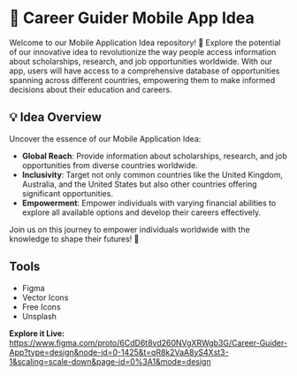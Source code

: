 # 📱 Career Guider Mobile App Idea

Welcome to our Mobile Application Idea repository! 🌟 Explore the potential of our innovative idea to revolutionize the way people access information about scholarships, research, and job opportunities worldwide. With our app, users will have access to a comprehensive database of opportunities spanning across different countries, empowering them to make informed decisions about their education and careers.

## 💡 Idea Overview

Uncover the essence of our Mobile Application Idea:
- **Global Reach**: Provide information about scholarships, research, and job opportunities from diverse countries worldwide.
- **Inclusivity**: Target not only common countries like the United Kingdom, Australia, and the United States but also other countries offering significant opportunities.
- **Empowerment**: Empower individuals with varying financial abilities to explore all available options and develop their careers effectively.

Join us on this journey to empower individuals worldwide with the knowledge to shape their futures! 🚀

## Tools

- Figma
- Vector Icons
- Free Icons
- Unsplash

**Explore it Live:** https://www.figma.com/proto/6CdD6t8vd260NVgXRWgb3G/Career-Guider-App?type=design&node-id=0-1425&t=qR8k2VaA8yS4Xst3-1&scaling=scale-down&page-id=0%3A1&mode=design
